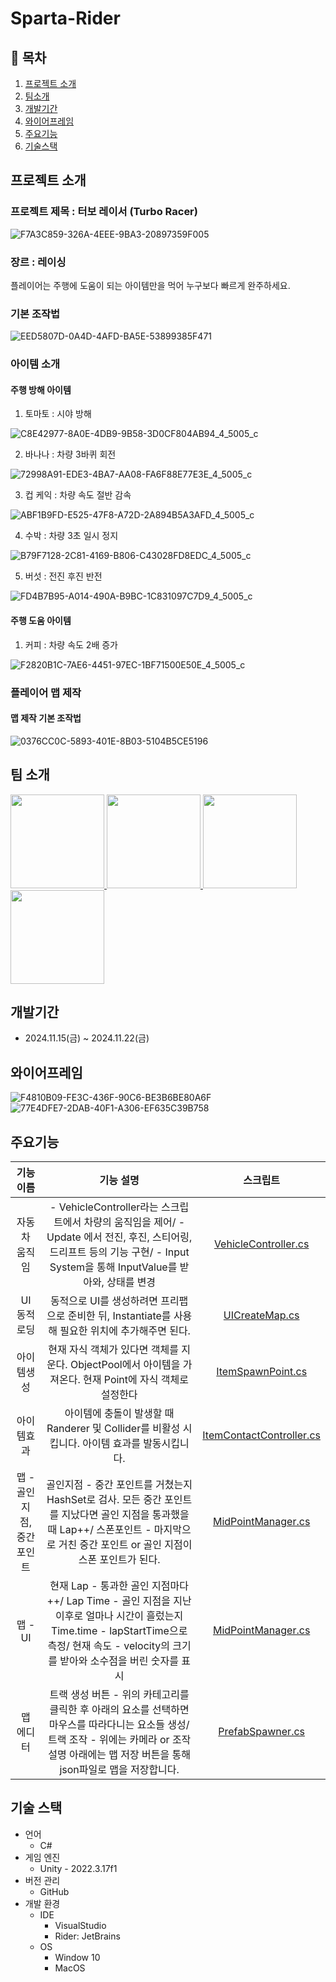 # Sparta-Rider
 
## 📖 목차
1. [프로젝트 소개](#프로젝트-소개)
2. [팀소개](#팀-소개)
3. [개발기간](#개발기간)
4. [와이어프레임](#와이어프레임)
5. [주요기능](#주요기능)
6. [기술스택](#기술스택)

## 프로젝트 소개
### 프로젝트 제목 : 터보 레이서 (Turbo Racer)
![F7A3C859-326A-4EEE-9BA3-20897359F005](https://github.com/user-attachments/assets/5c99b403-88af-4b7d-a1e3-1a3d927b565c)
### 장르 : 레이싱
플레이어는 주행에 도움이 되는 아이템만을 먹어 누구보다 빠르게 완주하세요.
### 기본 조작법
![EED5807D-0A4D-4AFD-BA5E-53899385F471](https://github.com/user-attachments/assets/1ce8eda9-68f1-4844-b5e1-d4901398f2b9)

### 아이템 소개
#### 주행 방해 아이템
1. 토마토 : 시야 방해

![C8E42977-8A0E-4DB9-9B58-3D0CF804AB94_4_5005_c](https://github.com/user-attachments/assets/c0030f88-45d6-440b-b9b3-99419ed9173b)

2. 바나나 : 차량 3바퀴 회전

![72998A91-EDE3-4BA7-AA08-FA6F88E77E3E_4_5005_c](https://github.com/user-attachments/assets/f5d1cba1-82c8-4900-8508-0b46afc6d6d4)

3. 컵 케익 : 차량 속도 절반 감속

![ABF1B9FD-E525-47F8-A72D-2A894B5A3AFD_4_5005_c](https://github.com/user-attachments/assets/2ee024c6-59cc-414b-9555-1fdc2d2748f1)

4. 수박 : 차량 3초 일시 정지

![B79F7128-2C81-4169-B806-C43028FD8EDC_4_5005_c](https://github.com/user-attachments/assets/e8ebbe15-5ed2-49ba-80c2-022780c5f655)

5. 버섯 : 전진 후진 반전

![FD4B7B95-A014-490A-B9BC-1C831097C7D9_4_5005_c](https://github.com/user-attachments/assets/f109ef8c-04ab-47eb-a19d-c699945c0e23)

#### 주행 도움 아이템
1. 커피 : 차량 속도 2배 증가

![F2820B1C-7AE6-4451-97EC-1BF71500E50E_4_5005_c](https://github.com/user-attachments/assets/5ed3c736-3822-4770-ad76-80375592154a)

### 플레이어 맵 제작
#### 맵 제작 기본 조작법
![0376CC0C-5893-401E-8B03-5104B5CE5196](https://github.com/user-attachments/assets/95eaf234-137b-4d2c-809b-7cbcbcf26ff7)

## 팀 소개
<p>
<a href="https://github.com/Seo600">
<img src="https://github.com/Seo600.png" width="150">
</a>
<a href="https://github.com/simple2126">
<img src="https://github.com/simple2126.png" width="150">
</a>
 <a href="https://github.com/tive1021">
<img src="https://github.com/tive1021.png" width="150">
</a>
 <a href="https://github.com/xoxohoon01">
<img src="https://github.com/xoxohoon01.png" width="150">
</a>
</p>

## 개발기간
- 2024.11.15(금) ~ 2024.11.22(금)

## 와이어프레임
![F4810B09-FE3C-436F-90C6-BE3B6BE80A6F](https://github.com/user-attachments/assets/17ea84b4-0768-4e8e-9ab1-a90d8c517d0a)
![77E4DFE7-2DAB-40F1-A306-EF635C39B758](https://github.com/user-attachments/assets/7d1ae2a0-bc6d-41f3-bc69-79c84f5b3c82)

## 주요기능
|기능 이름|기능 설명|스크립트|
|:---:|:---:|:---:|
|자동차 움직임|- VehicleController라는 스크립트에서 차량의 움직임을 제어/ - Update 에서 전진, 후진, 스티어링, 드리프트 등의 기능 구현/ - Input System을 통해 InputValue를 받아와, 상태를 변경|[VehicleController.cs](https://github.com/xoxohoon01/Sparta-Rider/blob/dev/Assets/Scripts/Vehicles/VehicleController.cs)
|UI 동적 로딩 |동적으로 UI를 생성하려면 프리팹으로 준비한 뒤, Instantiate를 사용해 필요한 위치에 추가해주면 된다.|[UICreateMap.cs](https://github.com/xoxohoon01/Sparta-Rider/blob/dev/Assets/Scripts/UI/UICreateMap.cs)|
|아이템생성|현재 자식 객체가 있다면 객체를 지운다. ObjectPool에서 아이템을 가져온다. 현재 Point에 자식 객체로 설정한다|[ItemSpawnPoint.cs](https://github.com/xoxohoon01/Sparta-Rider/blob/dev/Assets/Scripts/Item/ItemSpawnPoint.cs)|
|아이템효과|아이템에 충돌이 발생할 때 Randerer 및 Collider를 비활성 시킵니다. 아이템 효과를 발동시킵니다.|[ItemContactController.cs](https://github.com/xoxohoon01/SpartaRider/blob/dev/Assets/Scripts/Item/Controller/ItemContactController.cs)
|맵  - 골인 지점, 중간 포인트|골인지점 - 중간 포인트를 거쳤는지 HashSet로 검사. 모든 중간 포인트를 지났다면 골인 지점을 통과했을 때 Lap++/ 스폰포인트 - 마지막으로 거친 중간 포인트 or 골인 지점이 스폰 포인트가 된다.|[MidPointManager.cs](https://github.com/xoxohoon01/Sparta-Rider/blob/dev/Assets/Scripts/Managers/MidPointManager.cs)
|맵  - UI|현재 Lap - 통과한 골인 지점마다 ++/ Lap Time - 골인 지점을 지난 이후로 얼마나 시간이 흘렀는지 Time.time - lapStartTime으로 측정/ 현재 속도 - velocity의 크기를 받아와 소수점을 버린 숫자를 표시|[MidPointManager.cs](https://github.com/xoxohoon01/Sparta-Rider/blob/dev/Assets/Scripts/Managers/MidPointManager.cs)
|맵 에디터|트랙 생성 버튼 - 위의 카테고리를 클릭한 후 아래의 요소를 선택하면 마우스를 따라다니는 요소들 생성/ 트랙 조작 - 위에는 카메라 or 조작 설명 아래에는 맵 저장 버튼을 통해 json파일로 맵을 저장합니다.|[PrefabSpawner.cs](https://github.com/xoxohoon01/Sparta-Rider/blob/dev/Assets/Scripts/MapEditor/PrefabSpawner.cs)

## 기술 스택
- 언어
  - C#
- 게임 엔진
  - Unity - 2022.3.17f1
- 버전 관리
  - GitHub
- 개발 환경
  - IDE
    - VisualStudio
    - Rider: JetBrains
  - OS
    - Window 10
    - MacOS
